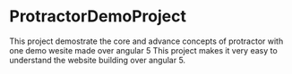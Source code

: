 # ProtractorDemoProject
This project demostrate the core and advance concepts of protractor with one demo wesite made over angular 5
This project makes it very easy to understand the website building over angular 5.
